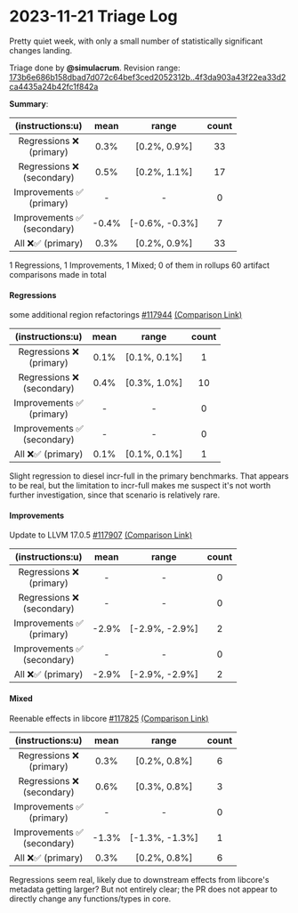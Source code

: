 # 2023-11-21 Triage Log

Pretty quiet week, with only a small number of statistically significant changes landing.

Triage done by **@simulacrum**.
Revision range: [173b6e686b158dbad7d072c64bef3ced2052312b..4f3da903a43f22ea33d2ca4435a24b42fc1f842a](https://perf.rust-lang.org/?start=173b6e686b158dbad7d072c64bef3ced2052312b&end=4f3da903a43f22ea33d2ca4435a24b42fc1f842a&absolute=false&stat=instructions%3Au)

**Summary**:

| (instructions:u)                   | mean  | range          | count |
|:----------------------------------:|:-----:|:--------------:|:-----:|
| Regressions ❌ <br /> (primary)    | 0.3%  | [0.2%, 0.9%]   | 33    |
| Regressions ❌ <br /> (secondary)  | 0.5%  | [0.2%, 1.1%]   | 17    |
| Improvements ✅ <br /> (primary)   | -     | -              | 0     |
| Improvements ✅ <br /> (secondary) | -0.4% | [-0.6%, -0.3%] | 7     |
| All ❌✅ (primary)                 | 0.3%  | [0.2%, 0.9%]   | 33    |

1 Regressions, 1 Improvements, 1 Mixed; 0 of them in rollups
60 artifact comparisons made in total

#### Regressions

some additional region refactorings [#117944](https://github.com/rust-lang/rust/pull/117944) [(Comparison Link)](https://perf.rust-lang.org/compare.html?start=4d7f952a02d0bca67c98a6b74895b7e3fbe38341&end=069a4af48b4b2111ff65f3895edb425683e6ae8a&stat=instructions:u)

| (instructions:u)                   | mean | range        | count |
|:----------------------------------:|:----:|:------------:|:-----:|
| Regressions ❌ <br /> (primary)    | 0.1% | [0.1%, 0.1%] | 1     |
| Regressions ❌ <br /> (secondary)  | 0.4% | [0.3%, 1.0%] | 10    |
| Improvements ✅ <br /> (primary)   | -    | -            | 0     |
| Improvements ✅ <br /> (secondary) | -    | -            | 0     |
| All ❌✅ (primary)                 | 0.1% | [0.1%, 0.1%] | 1     |

Slight regression to diesel incr-full in the primary benchmarks. That appears
to be real, but the limitation to incr-full makes me suspect it's not worth
further investigation, since that scenario is relatively rare.

#### Improvements

Update to LLVM 17.0.5 [#117907](https://github.com/rust-lang/rust/pull/117907) [(Comparison Link)](https://perf.rust-lang.org/compare.html?start=49b27f4efbb63b0a35c8d5504e2f38efec8b4d14&end=dd430bc8c22f57992ec1457a87437d14283fdd65&stat=instructions:u)

| (instructions:u)                   | mean  | range          | count |
|:----------------------------------:|:-----:|:--------------:|:-----:|
| Regressions ❌ <br /> (primary)    | -     | -              | 0     |
| Regressions ❌ <br /> (secondary)  | -     | -              | 0     |
| Improvements ✅ <br /> (primary)   | -2.9% | [-2.9%, -2.9%] | 2     |
| Improvements ✅ <br /> (secondary) | -     | -              | 0     |
| All ❌✅ (primary)                 | -2.9% | [-2.9%, -2.9%] | 2     |


#### Mixed

Reenable effects in libcore [#117825](https://github.com/rust-lang/rust/pull/117825) [(Comparison Link)](https://perf.rust-lang.org/compare.html?start=547ace805166137052b2b76ee6770ef7cc8aa7c1&end=e6dade96f4f16b2c0f621d657130b90b4bb519a2&stat=instructions:u)

| (instructions:u)                   | mean  | range          | count |
|:----------------------------------:|:-----:|:--------------:|:-----:|
| Regressions ❌ <br /> (primary)    | 0.3%  | [0.2%, 0.8%]   | 6     |
| Regressions ❌ <br /> (secondary)  | 0.6%  | [0.3%, 0.8%]   | 3     |
| Improvements ✅ <br /> (primary)   | -     | -              | 0     |
| Improvements ✅ <br /> (secondary) | -1.3% | [-1.3%, -1.3%] | 1     |
| All ❌✅ (primary)                 | 0.3%  | [0.2%, 0.8%]   | 6     |

Regressions seem real, likely due to downstream effects from libcore's metadata
getting larger? But not entirely clear; the PR does not appear to directly
change any functions/types in core.
